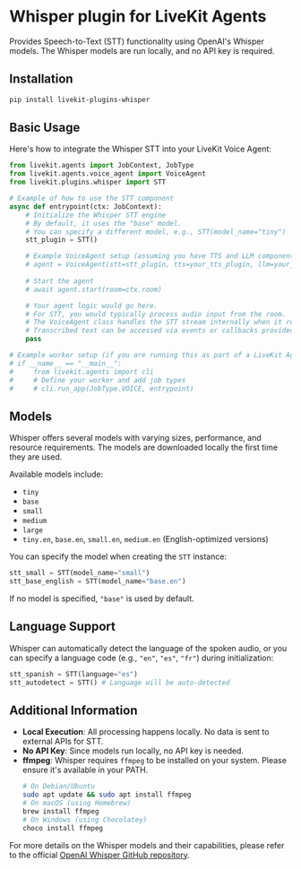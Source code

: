 # Whisper plugin for LiveKit Agents

Provides Speech-to-Text (STT) functionality using OpenAI's Whisper models.
The Whisper models are run locally, and no API key is required.

## Installation

```bash
pip install livekit-plugins-whisper
```

## Basic Usage

Here's how to integrate the Whisper STT into your LiveKit Voice Agent:

```python
from livekit.agents import JobContext, JobType
from livekit.agents.voice_agent import VoiceAgent
from livekit.plugins.whisper import STT

# Example of how to use the STT component
async def entrypoint(ctx: JobContext):
    # Initialize the Whisper STT engine
    # By default, it uses the "base" model.
    # You can specify a different model, e.g., STT(model_name="tiny")
    stt_plugin = STT() 

    # Example VoiceAgent setup (assuming you have TTS and LLM components)
    # agent = VoiceAgent(stt=stt_plugin, tts=your_tts_plugin, llm=your_llm_plugin)
    
    # Start the agent
    # await agent.start(room=ctx.room)

    # Your agent logic would go here.
    # For STT, you would typically process audio input from the room.
    # The VoiceAgent class handles the STT stream internally when it receives audio.
    # Transcribed text can be accessed via events or callbacks provided by VoiceAgent.
    pass

# Example worker setup (if you are running this as part of a LiveKit Agent worker)
# if __name__ == "__main__":
#     from livekit.agents import cli
#     # Define your worker and add job types
#     # cli.run_app(JobType.VOICE, entrypoint) 
```

## Models

Whisper offers several models with varying sizes, performance, and resource requirements. The models are downloaded locally the first time they are used.

Available models include:
- `tiny`
- `base`
- `small`
- `medium`
- `large`
- `tiny.en`, `base.en`, `small.en`, `medium.en` (English-optimized versions)

You can specify the model when creating the `STT` instance:

```python
stt_small = STT(model_name="small")
stt_base_english = STT(model_name="base.en")
```

If no model is specified, `"base"` is used by default.

## Language Support

Whisper can automatically detect the language of the spoken audio, or you can specify a language code (e.g., `"en"`, `"es"`, `"fr"`) during initialization:

```python
stt_spanish = STT(language="es")
stt_autodetect = STT() # Language will be auto-detected
```

## Additional Information

- **Local Execution**: All processing happens locally. No data is sent to external APIs for STT.
- **No API Key**: Since models run locally, no API key is needed.
- **ffmpeg**: Whisper requires `ffmpeg` to be installed on your system. Please ensure it's available in your PATH.
  ```bash
  # On Debian/Ubuntu
  sudo apt update && sudo apt install ffmpeg
  # On macOS (using Homebrew)
  brew install ffmpeg
  # On Windows (using Chocolatey)
  choco install ffmpeg
  ```

For more details on the Whisper models and their capabilities, please refer to the official [OpenAI Whisper GitHub repository](https://github.com/openai/whisper).
